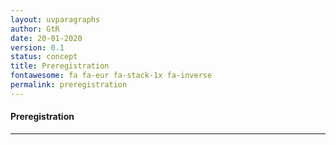 ```yaml
---
layout: uvparagraphs
author: GtR
date: 20-01-2020
version: 0.1
status: concept
title: Preregistration
fontawesome: fa fa-eur fa-stack-1x fa-inverse
permalink: preregistration
---
```


#### Preregistration

---